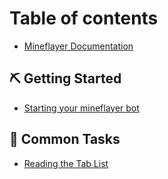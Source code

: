 # Table of contents

* [Mineflayer Documentation](README.md)

## ⛏ Getting Started

* [Starting your mineflayer bot](getting-started/starting-your-mineflayer-bot.md)

## 📖 Common Tasks

* [Reading the Tab List](common-tasks/reading-the-tab-list.md)
